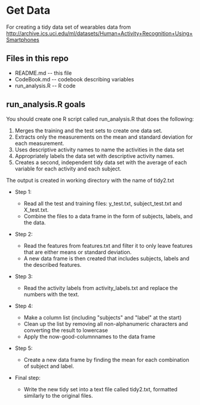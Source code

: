 # Get Data

For creating a tidy data set of wearables data from http://archive.ics.uci.edu/ml/datasets/Human+Activity+Recognition+Using+Smartphones

## Files in this repo
* README.md -- this file
* CodeBook.md -- codebook describing variables
* run_analysis.R -- R code

## run_analysis.R goals
You should create one R script called run_analysis.R that does the following:
1. Merges the training and the test sets to create one data set.
2. Extracts only the measurements on the mean and standard deviation for each measurement. 
3. Uses descriptive activity names to name the activities in the data set
4. Appropriately labels the data set with descriptive activity names. 
5. Creates a second, independent tidy data set with the average of each variable for each activity and each subject. 

The output is created in working directory with the name of tidy2.txt


* Step 1:
  * Read all the test and training files: y\_test.txt, subject\_test.txt and X_test.txt.
  * Combine the files to a data frame in the form of subjects, labels, and the data.

* Step 2:
  * Read the features from features.txt and filter it to only leave features that are either means or standard deviation.
  * A new data frame is then created that includes subjects, labels and the described features.

* Step 3:
  * Read the activity labels from activity_labels.txt and replace the numbers with the text.

* Step 4:
  * Make a column list (including "subjects" and "label" at the start)
  * Clean up the list by removing all non-alphanumeric characters and converting the result to lowercase
  * Apply the now-good-columnnames to the data frame
  
* Step 5:
  * Create a new data frame by finding the mean for each combination of subject and label. 
  
* Final step:
  * Write the new tidy set into a text file called tidy2.txt, formatted similarly to the original files.
